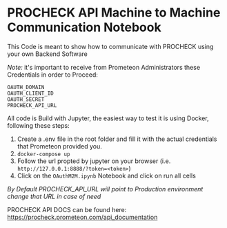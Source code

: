 # PROCHECK API Machine to Machine Communication Notebook

This Code is meant to show how to communicate with PROCHECK using your own Backend Software

_Note:_ it's important to receive from Prometeon Administrators these Credentials in order to Proceed:

```
OAUTH_DOMAIN
OAUTH_CLIENT_ID
OAUTH_SECRET
PROCHECK_API_URL
```

All code is Build with Jupyter, the easiest way to test it is using Docker, following these steps:

1. Create a .env file in the root folder and fill it with the actual credentials that Prometeon provided you.
2. `docker-compose up`
3. Follow the url propted by jupyter on your browser (i.e. `http://127.0.0.1:8888/?token=<token>`)
4. Click on the `OAuthM2M.ipynb` Notebook and click on run all cells

_By Default PROCHECK_API_URL will point to Production environment change that URL in case of need_

PROCHECK API DOCS can be found here: https://procheck.prometeon.com/api_documentation
